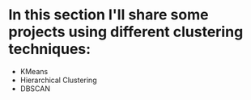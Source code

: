 # In this section I'll share some projects using different clustering techniques: 
- KMeans
- Hierarchical Clustering
- DBSCAN
